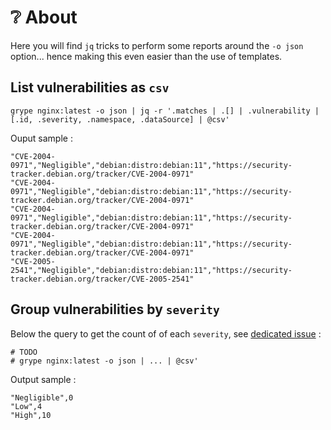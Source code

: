 # ❔ About

Here you will find `jq` tricks to perform some reports around the `-o json` option... hence making this even easier
than the use of templates.

## List vulnerabilities as  `csv`

```
grype nginx:latest -o json | jq -r '.matches | .[] | .vulnerability | [.id, .severity, .namespace, .dataSource] | @csv'
```

Ouput sample : 

```csv
"CVE-2004-0971","Negligible","debian:distro:debian:11","https://security-tracker.debian.org/tracker/CVE-2004-0971"
"CVE-2004-0971","Negligible","debian:distro:debian:11","https://security-tracker.debian.org/tracker/CVE-2004-0971"
"CVE-2004-0971","Negligible","debian:distro:debian:11","https://security-tracker.debian.org/tracker/CVE-2004-0971"
"CVE-2004-0971","Negligible","debian:distro:debian:11","https://security-tracker.debian.org/tracker/CVE-2004-0971"
"CVE-2005-2541","Negligible","debian:distro:debian:11","https://security-tracker.debian.org/tracker/CVE-2005-2541"
```

## Group vulnerabilities by `severity`

Below the query to get the count of of each `severity`, see [dedicated issue](https://github.com/opt-nc/grype-contribs/issues/8) :

```
# TODO
# grype nginx:latest -o json | ... | @csv'
```

Output sample :

```csv
"Negligible",0
"Low",4
"High",10
```
